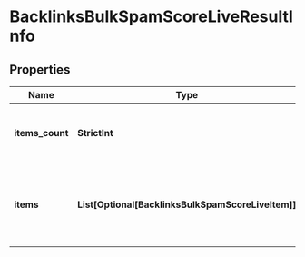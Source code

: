 # BacklinksBulkSpamScoreLiveResultInfo


## Properties

| Name | Type | Description | Notes |
|------------ | ------------- | ------------- | -------------|
**items_count** | **StrictInt** | the number of results returned in the items array |[optional]|
**items** | **List[Optional[BacklinksBulkSpamScoreLiveItem]]** | contains relevant backlinks and referring domains data |[optional]|
